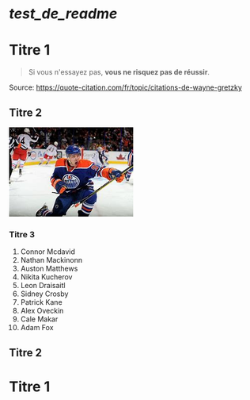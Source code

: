 # *test_de_readme*

# Titre 1
> Si vous n'essayez pas, **vous ne risquez pas de réussir**.


Source: https://quote-citation.com/fr/topic/citations-de-wayne-gretzky

## Titre 2

![lien vers photo ](medias/github.jfif)

### Titre 3
1. Connor Mcdavid
2. Nathan Mackinonn
3. Auston Matthews
4. Nikita Kucherov
5. Leon Draisaitl
6. Sidney Crosby
7. Patrick Kane
8. Alex Oveckin
9. Cale Makar
10. Adam Fox

## Titre 2 

# Titre 1
